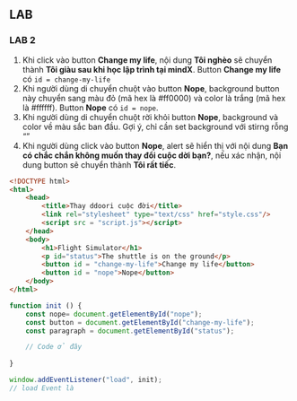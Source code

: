 ## LAB

### LAB 2

1. Khi click vào button **Change my life**, nội dung **Tôi nghèo** sẽ chuyển thành **Tôi giàu sau khi học lập trình tại mindX**. Button **Change my life** có `id = change-my-life`
2. Khi người dùng di chuyển chuột vào button **Nope**, background button này chuyển sang màu đỏ (mã hex là #ff0000) và color là trắng (mã hex là #ffffff). Button **Nope** có `id = nope`.
3. Khi người dùng di chuyển chuột rời khỏi button **Nope**, background và color về màu sắc ban đầu. Gợi ý, chỉ cần set background với stirng rỗng “”
4. Khi người dùng click vào button **Nope**, alert sẽ hiển thị với nội dung **Bạn có chắc chắn không muốn thay đổi cuộc dời bạn?**, nếu xác nhận, nội dung button sẽ chuyển thành **Tôi rất tiếc**.

```html
<!DOCTYPE html>
<html>
    <head>
        <title>Thay ddoori cuộc đời</title>
        <link rel="stylesheet" type="text/css" href="style.css"/>
        <script src = "script.js"></script>
    </head>
    <body>
        <h1>Flight Simulator</h1>
        <p id="status">The shuttle is on the ground</p>
        <button id = "change-my-life">Change my life</button>
        <button id = "nope">Nope</button>
    </body>
</html>
```

```jsx
function init () {
    const nope= document.getElementById("nope");
    const button = document.getElementById("change-my-life");
    const paragraph = document.getElementById("status");

    // Code ở đây
    
}

window.addEventListener("load", init);
// load Event là 
```